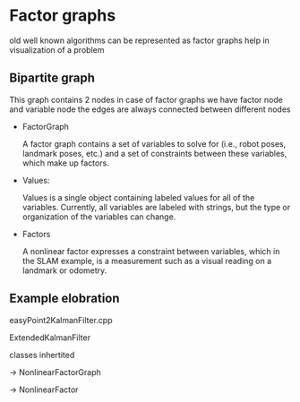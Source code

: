 # Factor graphs 
old well known algorithms can be represented as factor graphs
help in visualization of a problem 

## Bipartite graph 

This graph contains 2 nodes 
in case of factor graphs we have factor node and variable node
the edges are always connected between different nodes 

* FactorGraph

	A factor graph contains a set of variables to solve for (i.e., robot poses, landmark poses, etc.) and a set of constraints between these variables, which make up factors.

* Values:

	Values is a single object containing labeled values for all of the variables.  Currently, all variables are labeled with strings, but the type or organization of the variables can change.

* Factors

	A nonlinear factor expresses a constraint between variables, which in the SLAM example, is a measurement such as a visual reading on a landmark or odometry.



## Example elobration

easyPoint2KalmanFilter.cpp

ExtendedKalmanFilter 

classes inhertited 

-> NonlinearFactorGraph

-> NonlinearFactor
